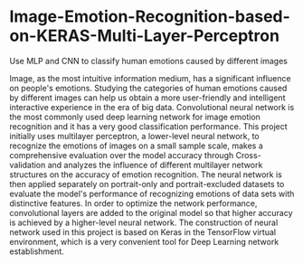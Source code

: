 # Image-Emotion-Recognition-based-on-KERAS-Multi-Layer-Perceptron
Use MLP and CNN to classify human emotions caused by different images

Image, as the most intuitive information medium, has a significant influence on people's emotions. Studying the categories of human emotions caused by different images can help us obtain a more user-friendly and intelligent interactive experience in the era of big data. Convolutional neural network is the most commonly used deep learning network for image emotion recognition and it has a very good classification performance. This project initially uses multilayer perceptron, a lower-level neural network, to recognize the emotions of images on a small sample scale, makes a comprehensive evaluation over the model accuracy through Cross-validation and analyzes the influence of different multilayer network structures on the accuracy of emotion recognition. The neural network is then applied separately on portrait-only and portrait-excluded datasets to evaluate the model's performance of recognizing emotions of data sets with distinctive features. In order to optimize the network performance, convolutional layers are added to the original model so that higher accuracy is achieved by a higher-level neural network. The construction of neural network used in this project is based on Keras in the TensorFlow virtual environment, which is a very convenient tool for Deep Learning network establishment.
